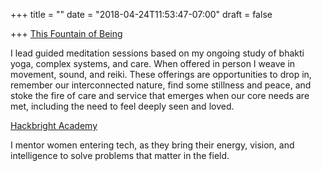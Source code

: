 +++
title = ""
date = "2018-04-24T11:53:47-07:00"
draft = false

+++
[This Fountain of Being](https://podcasts.apple.com/us/podcast/this-fountain-of-being/id1485854868)

I lead guided meditation sessions based on my ongoing study of bhakti yoga, 
complex systems, and care. When offered in person I weave in movement, sound,
and reiki. These offerings are opportunities to drop in, remember our 
interconnected nature, find some stillness and peace, and stoke the fire of 
care and service that emerges when our core needs are met, including the 
need to feel deeply seen and loved. 

[Hackbright Academy](https://hackbrightacademy.com/)

I mentor women entering tech, as they bring their energy, vision, and 
intelligence to solve problems that matter in the field.


